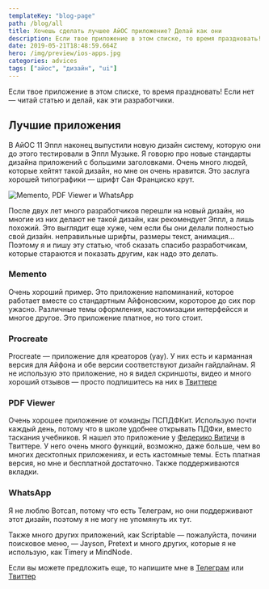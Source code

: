 ```yaml
---
templateKey: "blog-page"
path: /blog/all
title: Хочешь сделать лучшее АйОС приложение? Делай как они
description: Если твое приложение в этом списке, то время праздновать!
date: 2019-05-21T18:48:59.664Z
hero: /img/preview/ios-apps.jpg
categories: advices
tags: ["айос", "дизайн", "ui"]
---
```


Если твое приложение в этом списке, то время праздновать! Если нет — читай статью и делай, как эти разработчики.

## Лучшие приложения

В АйОС 11 Эппл наконец выпустили новую дизайн систему, которую они до этого тестировали в Эппл Музыке. Я говорю про новые стандарты дизайна приложений с большими заголовками. Очень много людей, которые хейтят такой дизайн, но мне он очень нравится. Это заслуга хорошей типографики — шрифт Сан Франциско крут.

![Memento, PDF Viewer и WhatsApp](/img/ios-ui-apps.png "Memento, PDF Viewer и WhatsApp")

После двух лет много разработчиков перешли на новый дизайн, но многие из них делают не такой дизайн, как рекомендует Эппл, а лишь похожий. Это выглядит еще хуже, чем если бы они делали полностью свой дизайн. неправильные шрифты, размеры текст, анимация... Поэтому я и пишу эту статью, чтоб сказать спасибо разработчикам, которые стараются и показать другим, как надо это делать.

### Memento

Очень хороший пример. Это приложение напоминаний, которое работает вместе со стандартным Айфоновским, короторое до сих пор ужасно. Различные темы оформления, кастомизации интерфейсся и многое другое. Это приложение платное, но того стоит.

### Procreate

Procreate — приложение для креаторов (уау). У них есть и карманная версия для Айфона и обе версии соответствуют дизайн гайдлайнам. Я не использую это приложение, но я видел скриншоты, видео и много хороший отзывов — просто подпишитесь на них в [Твиттере](https://twitter.com/Procreate)

### PDF Viewer

Очень хорошее приложение от команды ПСПДФКит. Использую почти каждый день, потому что в школе удобнее открывать ПДФки, вместо таскания учебников. Я нашел это приложение у [Федерико Витичи](https://twitter.com/viticci) в Твиттере. У него очень много функций, возможно, даже больше, чем во многих десктопных приложениях, и есть кастомные темы. Есть платная версия, но мне и бесплатной достаточно. Также поддерживаются вкладки.

### WhatsApp

Я не люблю Вотсап, потому что есть Телеграм, но они поддерживают этот дизайн, поэтому я не могу не упомянуть их тут.

Также много других приложений, как Scriptable — пожалуйста, почини поисковое меню, — Jayson, Pretext и много других, которые я не использую, как Timery и MindNode.

Если вы можете предложить еще, то напишите мне в [Телеграм](https://t.me/dtroode) или [Твиттер](https://twitter.com/dtroode)
